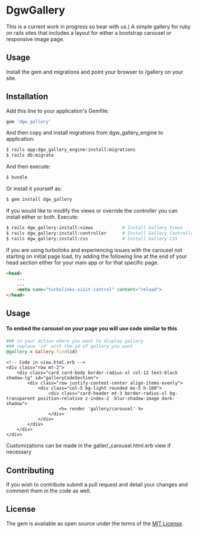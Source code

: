 # DgwGallery
This is a current work in progress so bear with us.) A simple gallery for ruby on rails sites that includes a layout for either a bootstrap carousel or responsive image page.

## Usage
Install the gem and migrations and point your browser to /gallery on your site.


## Installation
Add this line to your application's Gemfile:

```ruby
gem 'dgw_gallery'
```

And then copy and install migrations from dgw_gallery_engine to application:
```bash
$ rails app:dgw_gallery_engine:install:migrations
$ rails db:migrate
```

And then execute:
```bash
$ bundle
```

Or install it yourself as:
```bash
$ gem install dgw_gallery
```


If you would like to modify the views or override the controller you can install either or both.
Execute:
```bash
$ rails dgw_gallery:install:views           # Install Gallery Views
$ rails dgw_gallery:install:controller      # Install Gallery Controller
$ rails dgw_gallery:install:css             # Install Gallery CSS
```

If you are using turbolinks and experiencing issues with the carousel not starting on initial page load, try adding the following line at the end of your head section either for your main app or for that specific page.
```html
<head>
    ...
    ...
    <meta name="turbolinks-visit-control" content="reload">
</head>
```

## Usage
#### To embed the carousel on your page you will use code similar to this
```ruby
### in your action where you want to display gallery
### replace 'id' with the id of gallery you want
@gallery = Gallery.find(id)
```

```erb
<!-- Code in view.html.erb -->
<div class="row mt-2">
    <div class="card card-body border-radius-xl col-12 text-black shadow-lg" id="galleryCodeSection">
        <div class="row justify-content-center align-items-evenly">
            <div class="col-5 bg-light rounded mx-5 h-100">
                <div class="card-header mt-3 border-radius-xl bg-transparent position-relative z-index-2  blur-shadow-image dark-shadow">
                    <%= render 'gallery/carousel' %>
                </div>
            </div>
        </div>
    </div>
</div>
```

Customizations can be made in the galler/_carousel.html.erb view if necessary


## Contributing
If you wish to contribute submit a pull request and detail your changes and comment them in the code as well.

## License
The gem is available as open source under the terms of the [MIT License](https://opensource.org/licenses/MIT).

